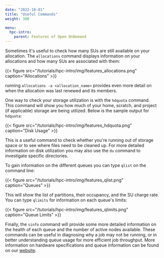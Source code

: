 ```yaml
---
date: "2022-10-01"
title: "Useful Commands"
weight: 380

menu:
  hpc-intro:
    parent: Features of Open OnDemand
---
```


Sometimes it's useful to check how many SUs are still available on your allocation. The ```allocations``` command displays information on your allocations and how many SUs are associated with them:

{{< figure src="/tutorials/hpc-intro/img/features_allocations.png" caption="Allocations" >}}

running ```allocations -a <allocation_name>``` provides even more detail on when the allocation was last renewed and its members.



One way to check your storage utilization is with the ```hdquota``` command. This command will show you how much of your home, scratch, and project (if applicable) storage are being utilized. Below is the sample output for ```hdquota```:

{{< figure src="/tutorials/hpc-intro/img/features_hdquota.png" caption="Disk Usage" >}}

This is a useful command to check whether you're running out of storage space or to see where files need to be cleaned up. For more detailed information on disk utilization you may also use the ```du``` command to investigate specific directories.


To gain information on the different queues you can type ```qlist``` on the command line:

{{< figure src="/tutorials/hpc-intro/img/features_qlist.png" caption="Queues" >}}

This will show the list of partitions, their occupancy, and the SU charge rate. You can type ```qlimits``` for information on each queue's limits:

{{< figure src="/tutorials/hpc-intro/img/features_qlimits.png" caption="Queue Limits" >}}

Finally, the ```sinfo``` command will provide some more detailed information on the health of each queue and the number of active nodes available. These commands can be useful in diagnosing why a job may not be running, or in better understanding queue usage for more efficient job throughput. More information on hardware specifications and queue information can be found on our [website](https://www.rc.virginia.edu/userinfo/rivanna/overview/#system-details).

